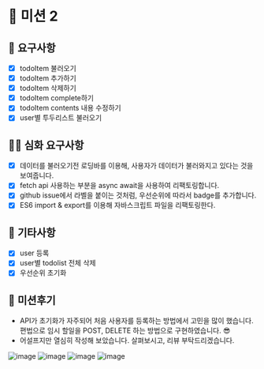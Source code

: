 # 🏴 미션 2
## 🎯 요구사항

- [x] todoItem 불러오기
- [x] todoItem 추가하기
- [x] todoItem 삭제하기
- [x] todoItem complete하기
- [x] todoItem contents 내용 수정하기
- [x] user별 투두리스트 불러오기

## 🎯🎯 심화 요구사항

- [x] 데이터를 불러오기전 로딩바를 이용해, 사용자가 데이터가 불러와지고 있다는 것을 보여줍니다.
- [x] fetch api 사용하는 부분을 async await을 사용하여 리팩토링합니다.
- [x] github issue에서 라벨을 붙이는 것처럼, 우선순위에 따라서 badge를 추가합니다.
- [x] ES6 import & export를 이용해 자바스크립트 파일을 리팩토링한다.

## 📗 기타사항

- [x] user 등록
- [x] user별 todolist 전체 삭제
- [x] 우선순위 초기화

## :watermelon: 미션후기

 - API가 초기화가 자주되어 처음 사용자를 등록하는 방법에서 고민을 많이 했습니다. 편법으로 임시 할일을 POST, DELETE 하는 방법으로 구현하였습니다. :sunglasses:
 - 어설프지만 열심히 작성해 보았습니다. 살펴보시고, 리뷰 부탁드리겠습니다.

![image](https://user-images.githubusercontent.com/52700427/85739392-b6707c00-b73b-11ea-966d-8f9a9f550b68.png)
![image](https://user-images.githubusercontent.com/52700427/85773945-5688ce00-b759-11ea-8cf4-684584979a3c.png)
![image](https://user-images.githubusercontent.com/52700427/85774054-73250600-b759-11ea-90d2-9a500ff1fcde.png)
![image](https://user-images.githubusercontent.com/52700427/85924274-36c5e700-b8cc-11ea-9d7c-261684b86438.png)